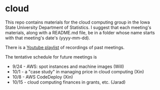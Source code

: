 # cloud
This repo contains materials for the cloud computing group in the Iowa State University Department of Statistics. I suggest that each meeting's materials, along with a README.md file, be in a folder whose name starts with that meeting's date's (yyyy-mm-dd).

There is a [Youtube playlist](https://www.youtube.com/watch?v=Z7RCnzSkNcQ&list=PLs5XGFlsJ8WiEdNPriu9nchQreNtwzPOe&index=2) of recordings of past meetings. 

The tentative schedule for future meetings is

- 9/24 - AWS: spot instances and machine images (Will)
- 10/1 - a "case study" in managing price in cloud computing (Xin)
- 10/8 - AWS CodeDeploy (Xin)
- 10/15 - cloud computing finances in grants, etc. (Jarad)
